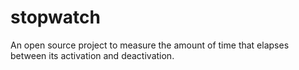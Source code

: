 # stopwatch
An open source project to measure the amount of time that elapses between its activation and deactivation.

